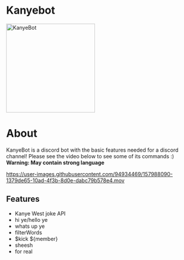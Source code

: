 # Kanyebot
<img width="239" alt="KanyeBot" src="https://user-images.githubusercontent.com/94934469/157989296-0e70b9ee-a71a-4d30-bc1a-761d26f67d0e.png">


# About

KanyeBot is a discord bot with the basic features needed for a discord channel! Please see the video below to see some of its commands :)
<b>Warning: May contain strong language</b>


https://user-images.githubusercontent.com/94934469/157988090-1379de65-10ad-4f3b-8d0e-dabc79b578e4.mov

## Features


*   Kanye West joke API
*   hi ye/hello ye
*   whats up ye
*   filterWords
*   $kick ${member}
*   sheesh
*   for real




